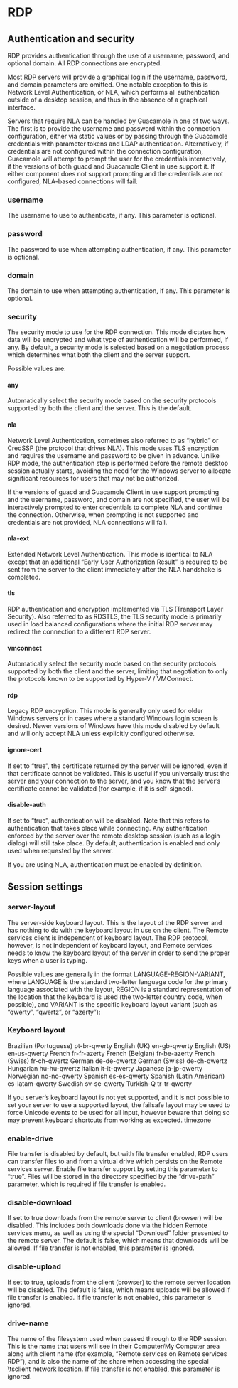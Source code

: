 # RDP

## Authentication and security

RDP provides authentication through the use of a username, password, and optional domain. All RDP connections are encrypted.

Most RDP servers will provide a graphical login if the username, password, and domain parameters are omitted. One notable exception to this is Network Level Authentication, or NLA, which performs all authentication outside of a desktop session, and thus in the absence of a graphical interface.

Servers that require NLA can be handled by Guacamole in one of two ways. The first is to provide the username and password within the connection configuration, either via static values or by passing through the Guacamole credentials with parameter tokens and LDAP authentication. Alternatively, if credentials are not configured within the connection configuration, Guacamole will attempt to prompt the user for the credentials interactively, if the versions of both guacd and Guacamole Client in use support it. If either component does not support prompting and the credentials are not configured, NLA-based connections will fail.

### username
The username to use to authenticate, if any. This parameter is optional.

### password
The password to use when attempting authentication, if any. This parameter is optional.

### domain
The domain to use when attempting authentication, if any. This parameter is optional.

### security
The security mode to use for the RDP connection. This mode dictates how data will be encrypted and what type of authentication will be performed, if any. By default, a security mode is selected based on a negotiation process which determines what both the client and the server support.

Possible values are:

#### any
Automatically select the security mode based on the security protocols supported by both the client and the server. This is the default.

#### nla
Network Level Authentication, sometimes also referred to as “hybrid” or CredSSP (the protocol that drives NLA). This mode uses TLS encryption and requires the username and password to be given in advance. Unlike RDP mode, the authentication step is performed before the remote desktop session actually starts, avoiding the need for the Windows server to allocate significant resources for users that may not be authorized.

If the versions of guacd and Guacamole Client in use support prompting and the username, password, and domain are not specified, the user will be interactively prompted to enter credentials to complete NLA and continue the connection. Otherwise, when prompting is not supported and credentials are not provided, NLA connections will fail.

#### nla-ext
Extended Network Level Authentication. This mode is identical to NLA except that an additional “Early User Authorization Result” is required to be sent from the server to the client immediately after the NLA handshake is completed.

#### tls
RDP authentication and encryption implemented via TLS (Transport Layer Security). Also referred to as RDSTLS, the TLS security mode is primarily used in load balanced configurations where the initial RDP server may redirect the connection to a different RDP server.

#### vmconnect
Automatically select the security mode based on the security protocols supported by both the client and the server, limiting that negotiation to only the protocols known to be supported by Hyper-V / VMConnect.

#### rdp
Legacy RDP encryption. This mode is generally only used for older Windows servers or in cases where a standard Windows login screen is desired. Newer versions of Windows have this mode disabled by default and will only accept NLA unless explicitly configured otherwise.

#### ignore-cert
If set to “true”, the certificate returned by the server will be ignored, even if that certificate cannot be validated. This is useful if you universally trust the server and your connection to the server, and you know that the server’s certificate cannot be validated (for example, if it is self-signed).

#### disable-auth
If set to “true”, authentication will be disabled. Note that this refers to authentication that takes place while connecting. Any authentication enforced by the server over the remote desktop session (such as a login dialog) will still take place. By default, authentication is enabled and only used when requested by the server.

If you are using NLA, authentication must be enabled by definition.

## Session settings

### server-layout

The server-side keyboard layout. This is the layout of the RDP server and has nothing to do with the keyboard layout in use on the client. The Remote services client is independent of keyboard layout. The RDP protocol, however, is not independent of keyboard layout, and Remote services needs to know the keyboard layout of the server in order to send the proper keys when a user is typing.

Possible values are generally in the format LANGUAGE-REGION-VARIANT, where LANGUAGE is the standard two-letter language code for the primary language associated with the layout, REGION is a standard representation of the location that the keyboard is used (the two-letter country code, when possible), and VARIANT is the specific keyboard layout variant (such as “qwerty”, “qwertz”, or “azerty”):

### Keyboard layout

Brazilian (Portuguese) pt-br-qwerty
English (UK) en-gb-qwerty
English (US) en-us-qwerty
French fr-fr-azerty
French (Belgian) fr-be-azerty
French (Swiss) fr-ch-qwertz
German de-de-qwertz
German (Swiss) de-ch-qwertz
Hungarian hu-hu-qwertz
Italian it-it-qwerty
Japanese ja-jp-qwerty
Norwegian no-no-qwerty
Spanish es-es-qwerty
Spanish (Latin American) es-latam-qwerty
Swedish sv-se-qwerty
Turkish-Q tr-tr-qwerty

If you server’s keyboard layout is not yet supported, and it is not possible to set your server to use a supported layout, the failsafe layout may be used to force Unicode events to be used for all input, however beware that doing so may prevent keyboard shortcuts from working as expected. timezone

### enable-drive

File transfer is disabled by default, but with file transfer enabled, RDP users can transfer files to and from a virtual drive which persists on the Remote services server. Enable file transfer support by setting this parameter to “true”.
Files will be stored in the directory specified by the “drive-path” parameter, which is required if file transfer is enabled.

### disable-download

If set to true downloads from the remote server to client (browser) will be disabled. This includes both downloads done via the hidden Remote services menu, as well as using the special “Download” folder presented to the remote server. The default is false, which means that downloads will be allowed.
If file transfer is not enabled, this parameter is ignored.

### disable-upload

If set to true, uploads from the client (browser) to the remote server location will be disabled. The default is false, which means uploads will be allowed if file transfer is enabled.
If file transfer is not enabled, this parameter is ignored.

### drive-name

The name of the filesystem used when passed through to the RDP session. This is the name that users will see in their Computer/My Computer area along with client name (for example, “Remote services on Remote services RDP”), and is also the name of the share when accessing the special \tsclient network location.
If file transfer is not enabled, this parameter is ignored.
